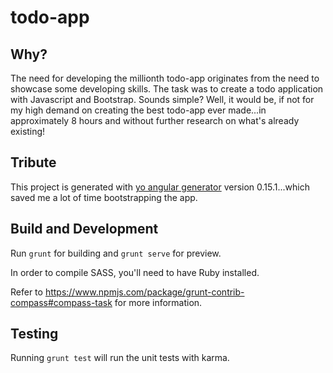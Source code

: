 # todo-app

## Why?

The need for developing the millionth todo-app originates from the need to showcase some developing skills.
The task was to create a todo application with Javascript and Bootstrap.
Sounds simple? Well, it would be, if not for my high demand on creating the best todo-app ever made...in approximately 8 hours and without further research on what's already existing!

## Tribute

This project is generated with [yo angular generator](https://github.com/yeoman/generator-angular)
version 0.15.1...which saved me a lot of time bootstrapping the app.

## Build and Development

Run `grunt` for building and `grunt serve` for preview.

In order to compile SASS, you'll need to have Ruby installed.

Refer to https://www.npmjs.com/package/grunt-contrib-compass#compass-task for more information.

## Testing

Running `grunt test` will run the unit tests with karma.
